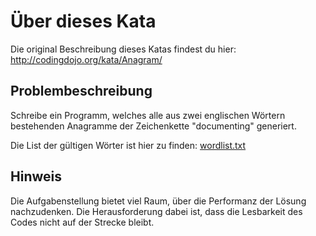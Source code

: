 # Über dieses Kata

Die original Beschreibung dieses Katas findest du hier: http://codingdojo.org/kata/Anagram/


## Problembeschreibung

Schreibe ein Programm, welches alle aus zwei englischen Wörtern bestehenden Anagramme der 
Zeichenkette "documenting" generiert.

Die List der gültigen Wörter ist hier zu finden: [wordlist.txt](src/main/resources/wordlist.txt)

## Hinweis

Die Aufgabenstellung bietet viel Raum, über die Performanz der Lösung nachzudenken.  Die 
Herausforderung dabei ist, dass die Lesbarkeit des Codes nicht auf der Strecke bleibt.

